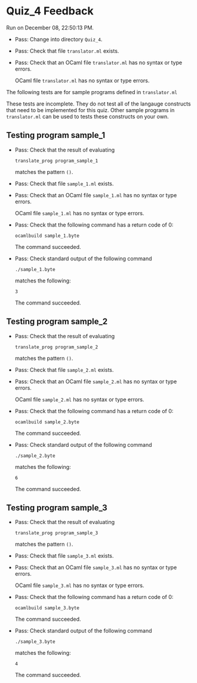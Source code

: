 # Quiz_4 Feedback

Run on December 08, 22:50:13 PM.

+ Pass: Change into directory `Quiz_4`.

+ Pass: Check that file `translator.ml` exists.

+ Pass: Check that an OCaml file `translator.ml` has no syntax  or type errors.

    OCaml file `translator.ml` has no syntax or type errors.



The following tests are for sample programs defined in `translator.ml`

These tests are incomplete.  They do not test all of the langauge constructs that need to be implemented for this quiz.  Other sample programs in `translator.ml` can be used to tests these constructs on your own.

## Testing program sample_1

+ Pass: 
Check that the result of evaluating
   ```
   translate_prog program_sample_1
   ```
   matches the pattern `()`.

   




+ Pass: Check that file `sample_1.ml` exists.

+ Pass: Check that an OCaml file `sample_1.ml` has no syntax  or type errors.

    OCaml file `sample_1.ml` has no syntax or type errors.



+ Pass: Check that the following command has a return code of 0:
   ```
   ocamlbuild sample_1.byte
   ```

   

    The command succeeded.

+ Pass: Check standard output of the following command
   ```
   ./sample_1.byte
   ```
   matches the following:
   ```
   3
   ```

   

    The command succeeded.

## Testing program sample_2

+ Pass: 
Check that the result of evaluating
   ```
   translate_prog program_sample_2
   ```
   matches the pattern `()`.

   




+ Pass: Check that file `sample_2.ml` exists.

+ Pass: Check that an OCaml file `sample_2.ml` has no syntax  or type errors.

    OCaml file `sample_2.ml` has no syntax or type errors.



+ Pass: Check that the following command has a return code of 0:
   ```
   ocamlbuild sample_2.byte
   ```

   

    The command succeeded.

+ Pass: Check standard output of the following command
   ```
   ./sample_2.byte
   ```
   matches the following:
   ```
   6
   ```

   

    The command succeeded.

## Testing program sample_3

+ Pass: 
Check that the result of evaluating
   ```
   translate_prog program_sample_3
   ```
   matches the pattern `()`.

   




+ Pass: Check that file `sample_3.ml` exists.

+ Pass: Check that an OCaml file `sample_3.ml` has no syntax  or type errors.

    OCaml file `sample_3.ml` has no syntax or type errors.



+ Pass: Check that the following command has a return code of 0:
   ```
   ocamlbuild sample_3.byte
   ```

   

    The command succeeded.

+ Pass: Check standard output of the following command
   ```
   ./sample_3.byte
   ```
   matches the following:
   ```
   4
   ```

   

    The command succeeded.


